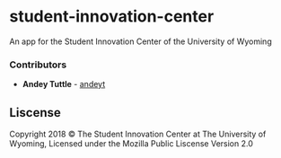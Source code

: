# student-innovation-center
An app for the Student Innovation Center of the University of Wyoming

### Contributors
* **Andey Tuttle** - [andeyt](https://github.com/andeyt)

## Liscense 
Copyright 2018 © The Student Innovation Center at The University of Wyoming, Licensed under the Mozilla Public Liscense Version 2.0
